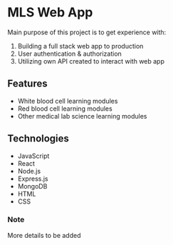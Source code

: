 # MLS Web App
Main purpose of this project is to get experience with:
1) Building a full stack web app to production
2) User authentication & authorization
3) Utilizing own API created to interact with web app

## Features
- White blood cell learning modules
- Red blood cell learning modules
- Other medical lab science learning modules

## Technologies
- JavaScript
- React
- Node.js
- Express.js
- MongoDB
- HTML
- CSS

### Note
More details to be added


